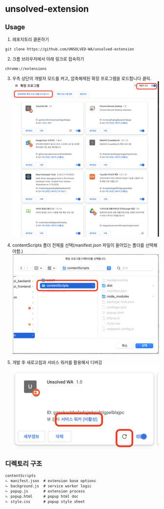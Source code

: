 # unsolved-extension

## Usage

1. 레포지토리 클론하기

```
git clone https://github.com/UNSOLVED-WA/unsolved-extension
```

2. 크롬 브라우저에서 아래 링크로 접속하기

```
chrome://extensions
```

3. 우측 상단의 개발자 모드를 켜고, 압축해제된 확장 프로그램을 로드합니다 클릭.
   ![extension setting example](./asset/example1.png)

4. contentScripts 폴더 전체를 선택(manifest.json 파일이 들어있는 폴더를 선택해야함.)
   ![extension directory example](./asset/example2.png)

5. 개발 후 새로고침과 서비스 워커를 활용해서 디버깅
   ![extension debug example](./asset/example3.png)

## 디렉토리 구조

```shell
contentScripts
ㄴ manifest.json  # extension base options
ㄴ background.js  # service worker logic
ㄴ popup.js       # extension process
ㄴ popup.html     # popup html doc
ㄴ style.css      # popup style sheet
```
